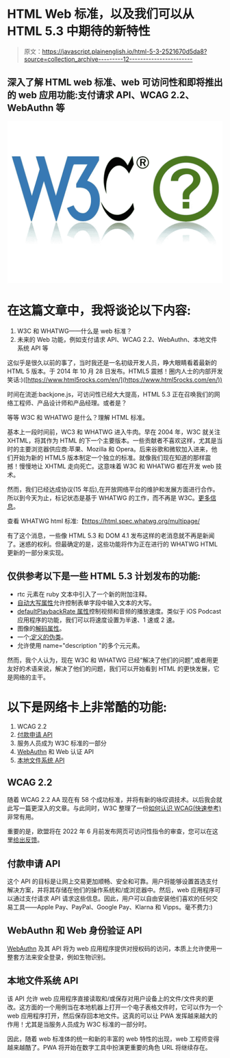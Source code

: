 # HTML Web 标准，以及我们可以从 HTML 5.3 中期待的新特性

> 原文：<https://javascript.plainenglish.io/html-5-3-2521670d5da8?source=collection_archive---------12----------------------->

## 深入了解 HTML web 标准、web 可访问性和即将推出的 web 应用功能:支付请求 API、WCAG 2.2、WebAuthn 等

![](img/33f1189c3d50e022bc21ef7715360dc9.png)

# 在这篇文章中，我将谈论以下内容:

1.  W3C 和 WHATWG——什么是 web 标准？
2.  未来的 Web 功能，例如支付请求 API、WCAG 2.2、WebAuthn、本地文件系统 API 等

这似乎是很久以前的事了，当时我还是一名初级开发人员，睁大眼睛看着最新的 HTML 5 版本。于 2014 年 10 月 28 日发布。HTML5 震撼！圈内人士的内部开发笑话:)([https://www.html5rocks.com/en/](https://www.html5rocks.com/en/))

时间在流逝:backjone.js，可访问性已经大大提高，HTML 5.3 正在召唤我们的网络工程师、产品设计师和产品经理。或者是？

等等 W3C 和 WHATWG 是什么？理解 HTML 标准。

基本上一段时间前，WC3 和 WHATWG 进入牛肉。早在 2004 年，W3C 就关注 XHTML，将其作为 HTML 的下一个主要版本。一些贡献者不喜欢这样，尤其是当时的主要浏览器供应商:苹果、Mozilla 和 Opera。后来谷歌和微软加入进来，他们开始为新的 HTML5 版本制定一个独立的标准。就像我们现在知道的那样震撼！慢慢地让 XHTML 走向死亡。这意味着 W3C 和 WHATWG 都在开发 web 技术。

然而，我们已经达成协议(15 年后),在开放网络平台的维护和发展方面进行合作。所以到今天为止，标记状态是基于 WHATWG 的工作，而不再是 W3C。[更多信息](https://www.w3.org/blog/2019/05/w3c-and-whatwg-to-work-together-to-advance-the-open-web-platform/)。

查看 WHATWG html 标准:【https://html.spec.whatwg.org/multipage/ 

有了这个消息，一些像 HTML 5.3 和 DOM 4.1 发布这样的老消息就不再是新闻了。迷惑的权利。但最确定的是，这些功能将作为正在进行的 WHATWG HTML 更新的一部分来实现。

## 仅供参考以下是一些 HTML 5.3 计划发布的功能:

*   rtc 元素在 ruby 文本中引入了一个新的附加注释。
*   [自动大写属性](https://www.w3.org/TR/html53/sec-forms.html#element-attrdef-input-autocapitalize)允许控制表单字段中输入文本的大写。
*   [defaultPlaybackRate 属性](https://www.w3.org/TR/html53/semantics-embedded-content.html#element-attrdef-media-disableremoteplayback)控制视频和音频的播放速度。类似于 iOS Podcast 应用程序的功能，我们可以将速度设置为半速、1 速或 2 速。
*   图像的[解码属性](https://www.w3.org/TR/html53/semantics-embedded-content.html#element-attrdef-img-decoding)。
*   一个[:定义的伪类](https://html.spec.whatwg.org/multipage/semantics-other.html#selector-defined)。
*   允许使用 name="description "的多个元元素。

然而，我个人认为，现在 W3C 和 WHATWG 已经“解决了他们的问题”,或者用更友好的术语来说，解决了他们的问题，我们可以开始看到 HTML 的更快发展，它是网络的主干。

# 以下是网络卡上非常酷的功能:

1.  WCAG 2.2
2.  [付款申请 API](https://www.w3.org/TR/payment-request)
3.  服务人员成为 W3C 标准的一部分
4.  [WebAuthn](https://developers.google.com/web/updates/2018/05/webauthn) 和 Web 认证 API
5.  [本地文件系统 API](https://web.dev/native-file-system/)

## WCAG 2.2

随着 WCAG 2.2 AA 现在有 58 个成功标准，并将有新的咏叹调技术。以后我会就此写一篇更深入的文章。与此同时，W3C 整理了一份[如何认识 WCAG(快速参考)](https://www.w3.org/WAI/WCAG21/quickref/)非常有用。

重要的是，欧盟将在 2022 年 6 月前发布网页可访问性指令的审查，您可以在这里[给出反馈](https://ec.europa.eu/info/law/better-regulation/have-your-say/initiatives/12537-Review-of-the-application-of-the-Web-Accessibility-Directive-)。

## 付款申请 API

这个 API 的目标是让网上交易更加顺畅、安全和可靠。用户将能够设置首选支付解决方案，并将其存储在他们的操作系统和/或浏览器中。然后，web 应用程序可以通过支付请求 API 请求这些信息。因此，用户可以自由安装他们喜欢的任何交易工具——Apple Pay、PayPal、Google Pay、Klarna 和 Vipps。毫不费力:)

## WebAuthn 和 Web 身份验证 API

[WebAuthn](https://developers.google.com/web/updates/2018/05/webauthn) 及其 API 将为 web 应用程序提供对授权码的访问，本质上允许使用一整套方法来安全登录，例如生物识别。

## 本地文件系统 API

该 API 允许 web 应用程序直接读取和/或保存对用户设备上的文件/文件夹的更改。这方面的一个用例当在本地机器上打开一个电子表格文件时，它可以作为一个 web 应用程序打开，然后保存回本地文件。这真的可以让 PWA 发挥越来越大的作用！尤其是当服务人员成为 W3C 标准的一部分时。

因此，随着 web 标准体的统一和新的丰富的 web 特性的出现，web 工程师变得越来越酷了。PWA 将开始在数字工具中扮演更重要的角色 URL 将继续存在。